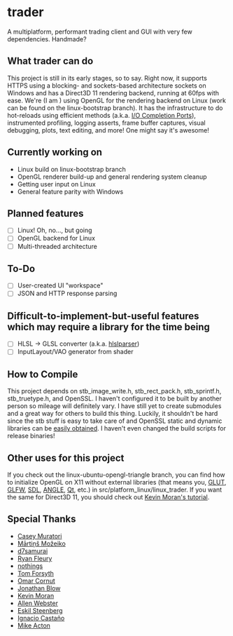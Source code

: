 # trader
A multiplatform, performant trading client and GUI with very few dependencies. Handmade?

## What trader can do
This project is still in its early stages, so to say. Right now, it supports HTTPS using a blocking- and sockets-based architecture sockets on Windows and has a Direct3D 11 rendering backend, running at 60fps with ease. We're (I am ) using OpenGL for the rendering backend on Linux (work can be found on the linux-bootstrap branch). It has the infrastructure to do hot-reloads using efficient methods (a.k.a. [I/O Completion Ports](https://learn.microsoft.com/en-us/windows/win32/fileio/i-o-completion-ports)), instrumented profiling, logging asserts, frame buffer captures, visual debugging, plots, text editing, and more! One might say it's awesome!

## Currently working on 
- Linux build on linux-bootstrap branch
- OpenGL renderer build-up and general rendering system cleanup
- Getting user input on Linux
- General feature parity with Windows

## Planned features
- [ ] Linux! Oh, no..., but going
- [ ] OpenGL backend for Linux
- [ ] Multi-threaded architecture

## To-Do
- [ ] User-created UI "workspace"
- [ ] JSON and HTTP response parsing

## Difficult-to-implement-but-useful features which may require a library for the time being
- [ ] HLSL &rarr; GLSL converter (a.k.a. [hlslparser](https://github.com/Thekla/hlslparser))
- [ ] InputLayout/VAO generator from shader

## How to Compile
This project depends on stb\_image\_write.h, stb\_rect\_pack.h, stb\_sprintf.h, stb\_truetype.h, and OpenSSL. I haven't configured it to be built by another person so mileage will definitely vary. I have still yet to create submodules and a great way for others to build this thing. Luckily, it shouldn't be hard since the stb stuff is easy to take care of and OpenSSL static and dynamic libraries can be [easily obtained](https://wiki.openssl.org/index.php/Binaries). I haven't even changed the build scripts for release binaries!

## Other uses for this project
If you check out the linux-ubuntu-opengl-triangle branch, you can find how to initialize OpenGL on X11 without external libraries (that means you, [GLUT](https://freeglut.sourceforge.net/), [GLFW](https://github.com/glfw/glfw), [SDL](https://www.libsdl.org/), [ANGLE](https://github.com/google/angle), [Qt](https://doc.qt.io/qt-5/qtopengl-index.html),  etc.) in src/platform_linux/linux_trader. If you want the same for Direct3D 11, you should check out [Kevin Moran's tutorial](https://github.com/kevinmoran/BeginnerDirect3D11).

## Special Thanks
- [Casey Muratori](https://mollyrocket.com)
- [Mārtiņš Možeiko](https://github.com/mmozeiko)
- [d7samurai](https://github.com/d7samurai)
- [Ryan Fleury](https://www.rfleury.com/)
- [nothings](http://nothings.org/)
- [Tom Forsyth](https://tomforsyth1000.github.io/blog.wiki.html)
- [Omar Cornut](https://github.com/ocornut)
- [Jonathan Blow](http://number-none.com/blow/)
- [Kevin Moran](https://github.com/kevinmoran)
- [Allen Webster](https://mr4th.com/)
- [Eskil Steenberg](http://quelsolaar.com/about)
- [Ignacio Castaño](http://www.ludicon.com/castano/blog/)
- [Mike Acton](https://www.youtube.com/watch?v=4B00hV3wmMY)
